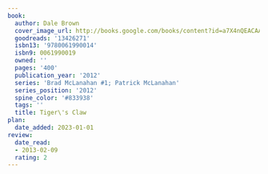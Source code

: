 ```yaml
---
book:
  author: Dale Brown
  cover_image_url: http://books.google.com/books/content?id=a7X4nQEACAAJ&printsec=frontcover&img=1&zoom=1&source=gbs_api
  goodreads: '13426271'
  isbn13: '9780061990014'
  isbn9: 0061990019
  owned: ''
  pages: '400'
  publication_year: '2012'
  series: 'Brad McLanahan #1; Patrick McLanahan'
  series_position: '2012'
  spine_color: '#833938'
  tags: ''
  title: Tiger\'s Claw
plan:
  date_added: 2023-01-01
review:
  date_read:
  - 2013-02-09
  rating: 2
---
```

